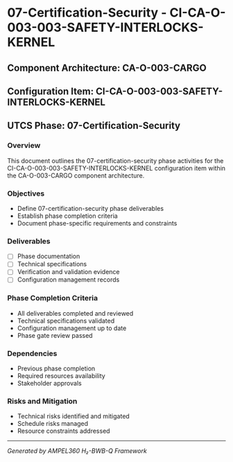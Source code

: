 # 07-Certification-Security - CI-CA-O-003-003-SAFETY-INTERLOCKS-KERNEL

## Component Architecture: CA-O-003-CARGO
## Configuration Item: CI-CA-O-003-003-SAFETY-INTERLOCKS-KERNEL
## UTCS Phase: 07-Certification-Security

### Overview
This document outlines the 07-certification-security phase activities for the CI-CA-O-003-003-SAFETY-INTERLOCKS-KERNEL configuration item within the CA-O-003-CARGO component architecture.

### Objectives
- Define 07-certification-security phase deliverables
- Establish phase completion criteria
- Document phase-specific requirements and constraints

### Deliverables
- [ ] Phase documentation
- [ ] Technical specifications
- [ ] Verification and validation evidence
- [ ] Configuration management records

### Phase Completion Criteria
- All deliverables completed and reviewed
- Technical specifications validated
- Configuration management up to date
- Phase gate review passed

### Dependencies
- Previous phase completion
- Required resources availability
- Stakeholder approvals

### Risks and Mitigation
- Technical risks identified and mitigated
- Schedule risks managed
- Resource constraints addressed

---
*Generated by AMPEL360 H₂-BWB-Q Framework*
